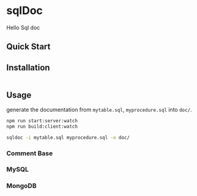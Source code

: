 # sqlDoc

Hello Sql doc

## Quick Start

## Installation

```bash

```

## Usage

generate the documentation from `mytable.sql`, `myprocedure.sql` into `doc/`.

```bash
npm run start:server:watch
npm run build:client:watch

sqldoc -i mytable.sql myprocedure.sql -o doc/
```

### Comment Base

### MySQL

### MongoDB